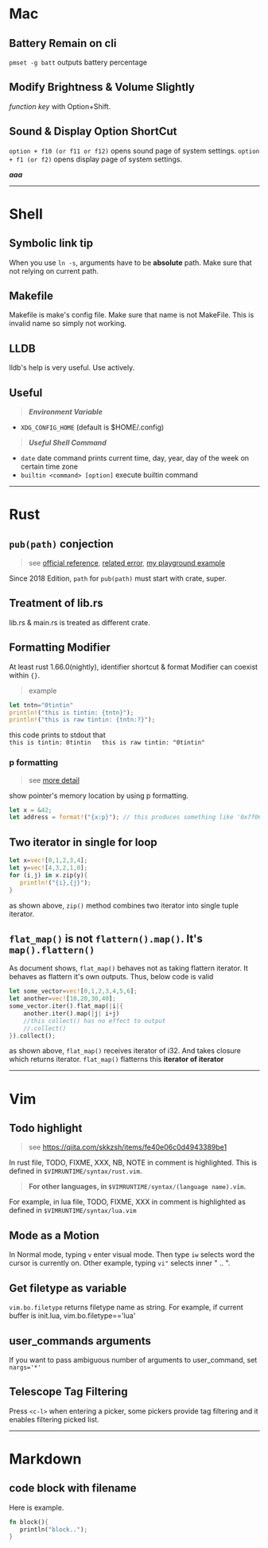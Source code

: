 # Mac

## Battery Remain on cli

`pmset -g batt` outputs battery percentage

## Modify Brightness & Volume Slightly

*function key* with Option+Shift.

## Sound & Display Option ShortCut

`option + f10 (or f11 or f12)` opens sound page of system settings. 
`option + f1 (or f2)` opens display page of system settings. 

***aaa***

---

# Shell

## Symbolic link tip

When you use `ln -s`, arguments have to be **absolute** path.
Make sure that not relying on current path.

## Makefile

Makefile is make's config file. Make sure that name is not MakeFile.
This is invalid name so simply not working.

## LLDB

lldb's help is very useful. Use actively.

## Useful

>***Environment Variable***

- `XDG_CONFIG_HOME` (default is $HOME/.config)

>***Useful Shell Command***

- `date`
date command prints current time, day, year, day of the week on certain time zone
- `builtin <command> [option]`
execute builtin command

---

# Rust

## `pub(path)` conjection

>see [official reference](https://doc.rust-lang.org/reference/visibility-and-privacy.htmlpubin-path-pubcrate-pubsuper-and-pubself), [related error](https://doc.rust-lang.org/error-index.html#E0704), [my playground example](https://github.com/ah-y/playground/blob/master/rust/elseeee/src/main.rs)

Since 2018 Edition, `path` for `pub(path)` must start with crate, super.

## Treatment of lib.rs

lib.rs & main.rs is treated as different crate.

## Formatting Modifier

At least rust 1.66.0(nightly), identifier shortcut & format Modifier can coexist within `{}`.

>example
```rust
let tntn="0tintin"
println!("this is tintin: {tntn}");
println!("this is raw tintin: {tntn:?}");
```

this code prints to stdout that  
`this is tintin: 0tintin  
this is raw tintin: "0tintin"`

### p formatting

>see [more detail](https://doc.rust-lang.org/core/fmt/trait.Pointer.html)

show pointer's memory location by using p formatting.

```rust
let x = &42;
let address = format!("{x:p}"); // this produces something like '0x7f06092ac6d0'
```

## Two iterator in single for loop

```rust
let x=vec![0,1,2,3,4];
let y=vec![4,3,2,1,0];
for (i,j) in x.zip(y){
   println!("{i},{j}");
}
```

as shown above, `zip()` method combines two iterator into single tuple iterator.

## `flat_map()` is not `flattern().map()`. It's `map().flattern()`

As document shows, `flat_map()` behaves not as taking flattern iterator. It behaves as flattern it's own outputs.
Thus, below code is valid

```rust
let some_vector=vec![0,1,2,3,4,5,6];
let another=vec![10,20,30,40];
some_vector.iter().flat_map(|i|{
    another.iter().map(|j| i+j)
    //this collect() has no effect to output
    //.collect()
}).collect();
```

as shown above, `flat_map()` receives iterator of i32. And takes closure which returns iterator.
`flat_map()` flatterns this **iterator of iterator**

---

# Vim

## Todo highlight

>see <https://qiita.com/skkzsh/items/fe40e06c0d4943389be1>

In rust file, TODO, FIXME, XXX, NB, NOTE in comment is highlighted.
This is defined in `$VIMRUNTIME/syntax/rust.vim`.

>**For other languages, in `$VIMRUNTIME/syntax/(language name).vim`.**

For example, in lua file, TODO, FIXME, XXX in comment is highlighted
as defined in  `$VIMRUNTIME/syntax/lua.vim`

## Mode as a Motion

In Normal mode, typing `v` enter visual mode. Then type `iw` selects word the cursor is currently on.
Other example, typing `vi"` selects inner " .. ".

## Get filetype as variable

`vim.bo.filetype` returns filetype name as string. For example, if current buffer is init.lua, vim.bo.filetype=='lua'

## user_commands arguments

If you want to pass ambiguous number of arguments to user_command, set `nargs='*'`

## Telescope Tag Filtering

Press `<c-l>` when entering a picker, some pickers provide tag filtering and it enables filtering picked list.

---

# Markdown

## code block with filename

Here is example.

```rust:code_block.rs
fn block(){
   println("block..");
}
```
